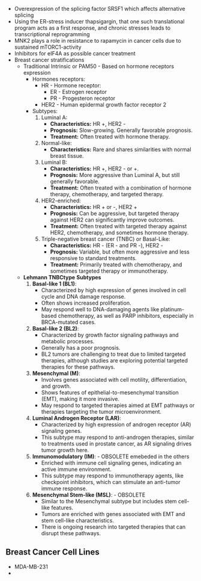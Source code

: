 
* Overexpression of the splicing factor SRSF1 which affects alternative splicing
* Using the ER-stress inducer thapsigargin, that one such translational program acts as a first response, and chronic stresses leads to transcriptional reprogramming
* MNK2 plays a role in resistance to rapamycin in cancer cells due to sustained mTORC1-activity
* Inhibitors for eIF4A as possible cancer treatment
* Breast cancer stratifications
	* Traditional Intrinsic or PAM50 - Based on hormone receptors expression
		* Hormones receptors:
			* HR - Hormone receptor:
				* ER - Estrogen receptor 
				* PR - Progesteron receptor
			* HER2 - Human epidermal growth factor receptor 2
		* Subtypes:
			1. Luminal A:
				- **Characteristics:** HR +, HER2 -
				- **Prognosis:** Slow-growing. Generally favorable prognosis.
				- **Treatment:** Often treated with hormone therapy.
			2. Normal-like:
				- **Characteristics:** Rare and shares similarities with normal breast tissue.
			3. Luminal B:
				- **Characteristics:** HR +, HER2 - or +.
				- **Prognosis:** More aggressive than Luminal A, but still generally favorable.
				- **Treatment:** Often treated with a combination of hormone therapy, chemotherapy, and targeted therapy.
			4. HER2-enriched:
				- **Characteristics:** HR + or -, HER2 +
				- **Prognosis:** Can be aggressive, but targeted therapy against HER2 can significantly improve outcomes.
				- **Treatment:** Often treated with targeted therapy against HER2, chemotherapy, and sometimes hormone therapy.
			5. Triple-negative breast cancer (TNBC) or Basal-Like:
				- **Characteristics:** HR - (ER - and PR -), HER2 -
				- **Prognosis:** Variable, but often more aggressive and less responsive to standard treatments.
				- **Treatment:** Primarily treated with chemotherapy, and sometimes targeted therapy or immunotherapy.
	- **Lehmann TNBCtype** **Subtypes**
		1. **Basal-like 1 (BL1)**:
		    - Characterized by high expression of genes involved in cell cycle and DNA damage response.
		    - Often shows increased proliferation.
		    - May respond well to DNA-damaging agents like platinum-based chemotherapy, as well as PARP inhibitors, especially in BRCA-mutated cases.
		2. **Basal-like 2 (BL2)**:
		    - Characterized by growth factor signaling pathways and metabolic processes.
		    - Generally has a poor prognosis.
		    - BL2 tumors are challenging to treat due to limited targeted therapies, although studies are exploring potential targeted therapies for these pathways.
		3. **Mesenchymal (M)**:
		    - Involves genes associated with cell motility, differentiation, and growth.
		    - Shows features of epithelial-to-mesenchymal transition (EMT), making it more invasive.
		    - May respond to targeted therapies aimed at EMT pathways or therapies targeting the tumor microenvironment.
		4. **Luminal Androgen Receptor (LAR)**:
		    - Characterized by high expression of androgen receptor (AR) signaling genes.
		    - This subtype may respond to anti-androgen therapies, similar to treatments used in prostate cancer, as AR signaling drives tumor growth here.
		5. **Immunomodulatory (IM)**: - OBSOLETE emebeded in the others
		    - Enriched with immune cell signaling genes, indicating an active immune environment.
		    - This subtype may respond to immunotherapy agents, like checkpoint inhibitors, which can stimulate an anti-tumor immune response.
		6. **Mesenchymal Stem-like (MSL)**: - OBSOLETE
		    - Similar to the Mesenchymal subtype but includes stem cell-like features.
		    - Tumors are enriched with genes associated with EMT and stem cell-like characteristics.
		    - There is ongoing research into targeted therapies that can disrupt these pathways.

## Breast Cancer Cell Lines
* MDA-MB-231
* 